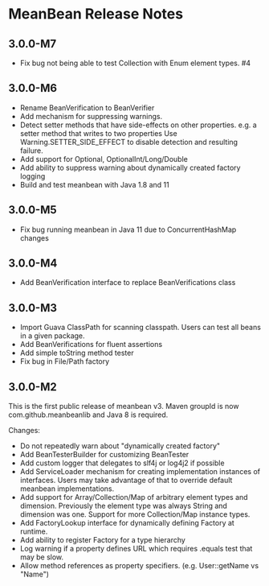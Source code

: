 # MeanBean Release Notes

## 3.0.0-M7
- Fix bug not being able to test Collection with Enum element types. #4

## 3.0.0-M6
- Rename BeanVerification to BeanVerifier
- Add mechanism for suppressing warnings.
- Detect setter methods that have side-effects on other properties. e.g. a setter method that writes to two properties
Use Warning.SETTER_SIDE_EFFECT to disable detection and resulting failure.
- Add support for Optional, OptionalInt/Long/Double
- Add ability to suppress warning about dynamically created factory logging
- Build and test meanbean with Java 1.8 and 11

## 3.0.0-M5
- Fix bug running meanbean in Java 11 due to ConcurrentHashMap changes

## 3.0.0-M4
- Add BeanVerification interface to replace BeanVerifications class

## 3.0.0-M3
- Import Guava ClassPath for scanning classpath. Users can test all beans in a given package.
- Add BeanVerifications for fluent assertions
- Add simple toString method tester
- Fix bug in File/Path factory


## 3.0.0-M2

This is the first public release of meanbean v3. Maven groupId is now com.github.meanbeanlib and Java 8 is required.

Changes:
- Do not repeatedly warn about "dynamically created factory"
- Add BeanTesterBuilder for customizing BeanTester
- Add custom logger that delegates to slf4j or log4j2 if possible
- Add ServiceLoader mechanism for creating implementation instances of interfaces. Users may take advantage of that to
override default meanbean implementations.
- Add support for Array/Collection/Map of arbitrary element types and dimension. Previously the element type was always 
String and dimension was one. Support for more Collection/Map instance types.
- Add FactoryLookup interface for dynamically defining Factory at runtime. 
- Add ability to register Factory for a type hierarchy 
- Log warning if a property defines URL which requires .equals test that may be slow.
- Allow method references as property specifiers. (e.g. User::getName vs "Name")